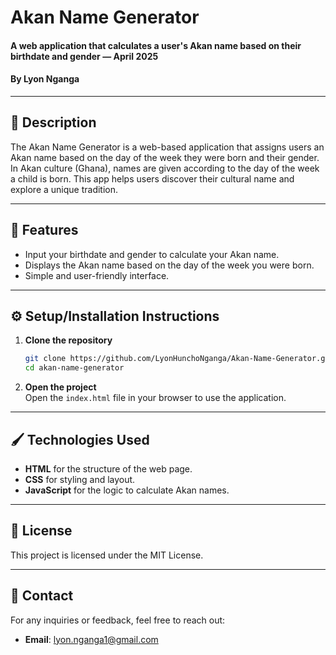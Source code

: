 # Akan Name Generator  

#### A web application that calculates a user's Akan name based on their birthdate and gender — April 2025  
#### By **Lyon Nganga**

---

## 📖 Description  
The Akan Name Generator is a web-based application that assigns users an Akan name based on the day of the week they were born and their gender. In Akan culture (Ghana), names are given according to the day of the week a child is born. This app helps users discover their cultural name and explore a unique tradition.

---

## 🌟 Features  
- Input your birthdate and gender to calculate your Akan name.  
- Displays the Akan name based on the day of the week you were born.  
- Simple and user-friendly interface.  

---

## ⚙️ Setup/Installation Instructions  

1. **Clone the repository**  
   ```bash
   git clone https://github.com/LyonHunchoNganga/Akan-Name-Generator.git
   cd akan-name-generator
   ```

2. **Open the project**  
   Open the `index.html` file in your browser to use the application.

---

## 🖌️ Technologies Used  
- **HTML** for the structure of the web page.  
- **CSS** for styling and layout.  
- **JavaScript** for the logic to calculate Akan names.  

---

## 📝 License  
This project is licensed under the MIT License.  

---

## 📧 Contact  
For any inquiries or feedback, feel free to reach out:  
- **Email**: lyon.nganga1@gmail.com

